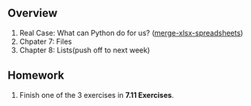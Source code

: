## Overview
1. Real Case: What can Python do for us? ([merge-xlsx-spreadsheets](merge-xlsx-spreadsheets/main.py))
2. Chpater 7: Files
3. Chapter 8: Lists(push off to next week)


## Homework
1. Finish one of the 3 exercises in **7.11 Exercises**.
